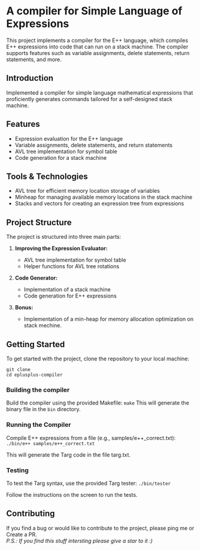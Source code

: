 # A compiler for Simple Language of Expressions

This project implements a compiler for the E++ language, which compiles E++ expressions into code that can run on a stack machine. The compiler supports features such as variable assignments, delete statements, return statements, and more.

## Introduction

Implemented a compiler for simple language mathematical expressions that proficiently generates commands tailored for a self-designed stack machine.

## Features

- Expression evaluation for the E++ language
- Variable assignments, delete statements, and return statements
- AVL tree implementation for symbol table
- Code generation for a stack machine

## Tools & Technologies

- AVL tree for efficient memory location storage of variables
- Minheap for managing available memory locations in the stack machine
- Stacks and vectors for creating an expression tree from expressions

## Project Structure

The project is structured into three main parts:

1. **Improving the Expression Evaluator:**
   - AVL tree implementation for symbol table
   - Helper functions for AVL tree rotations

2. **Code Generator:**
   - Implementation of a stack machine
   - Code generation for E++ expressions

3. **Bonus:**
   - Implementation of a min-heap for memory allocation optimization on stack mechine.

## Getting Started

To get started with the project, clone the repository to your local machine:

```
git clone 
cd eplusplus-compiler
```
### Building the compiler
Build the compiler using the provided Makefile:
```make```
This will generate the binary file in the `bin` directory.

### Running the Compiler
Compile E++ expressions from a file (e.g., samples/e++_correct.txt):
```./bin/e++ samples/e++_correct.txt```

This will generate the Targ code in the file targ.txt.

### Testing
To test the Targ syntax, use the provided Targ tester:
```./bin/tester```

Follow the instructions on the screen to run the tests.
## Contributing
If you find a bug or would like to contribute to the project, please ping me or Create a PR.<br>
_P.S.: If you find this stuff intersting please give a star to it :)_